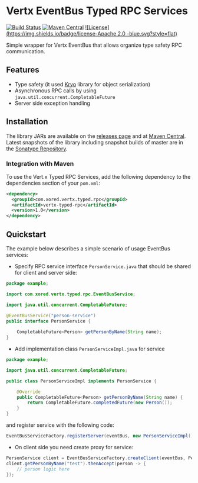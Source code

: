 # Vertx EventBus Typed RPC Services
[![Build Status](https://travis-ci.org/xored/vertx-typed-rpc.svg?branch=master)](https://travis-ci.org/xored/vertx-typed-rpc)
[![Maven Central](https://maven-badges.herokuapp.com/maven-central/com.xored.vertx/vertx-typed-rpc/badge.svg)](https://maven-badges.herokuapp.com/maven-central/com.xored.vertx/vertx-typed-rpc/)
[![License](https://img.shields.io/badge/license-Apache 2.0 -blue.svg?style=flat)](https://github.com/xored/vertx-typed-rpc/blob/master/LICENSE)

Simple wrapper for Vertx EventBus that allows organize type safety RPC communication.

## Features
* Type safety (it used [Kryo](https://github.com/EsotericSoftware/kryo) library for object serialization)
* Asynchronous RPC calls by using `java.util.concurrent.CompletableFuture`
* Server side exception handling

## Installation

The library JARs are available on the [releases page](https://github.com/xored/vertx-typed-rpc/releases) and at [Maven Central](https://search.maven.org/#browse).
Latest snapshots of the library including snapshot builds of master are in the [Sonatype Repository](https://oss.sonatype.org/content/groups/public/com/xored/vertx/).

### Integration with Maven

To use the Vert.x Typed RPC Services, add the following dependency to the dependencies section of your `pom.xml`:
```xml
<dependency>
  <groupId>com.xored.vertx.typed.rpc</groupId>
  <artifactId>vertx-typed-rpc</artifactId>
  <version>1.0</version>
</dependency>
```

## Quickstart

The example below describes a simple scenario of usage EventBus services:
* Specify RPC service interface `PersonService.java` that should be shared for client and server side: 

```java
package example;

import com.xored.vertx.typed.rpc.EventBusService;

import java.util.concurrent.CompletableFuture;

@EventBusService("person-service")
public interface PersonService {
    
    CompletableFuture<Person> getPersonByName(String name);
}
```

* Add implementation class `PersonServiceImpl.java` for service

```java
package example;

import java.util.concurrent.CompletableFuture;

public class PersonServiceImpl implements PersonService {

    @Override
    public CompletableFuture<Person> getPersonByName(String name) {
        return CompletableFuture.completedFuture(new Person());
    }
}
```
and register service with the following code:

```java
EventBusServiceFactory.registerServer(eventBus, new PersonServiceImpl())
```

* On client side you need create proxy for service:

```java
PersonService client = EventBusServiceFactory.createClient(eventBus, PersonService.class);
client.getPersonByName("test").thenAccept(person -> {
    // person logic here
});
```

